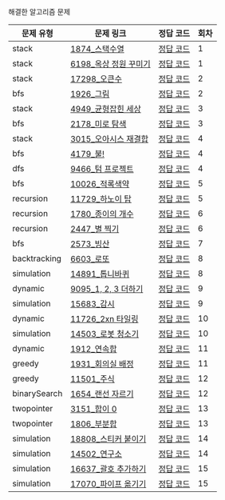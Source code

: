 해결한 알고리즘 문제

|문제 유형|문제 링크|정답 코드|회차|
|----|----|----|----|
|stack|[1874_스택수열](https://www.acmicpc.net/problem/1874)|[정답 코드](./stack/1874_스택수열.py)|1|
|stack|[6198_옥상 정원 꾸미기](https://www.acmicpc.net/problem/6198)|[정답 코드](./stack/6198_옥상정원꾸미기.py)|1|
|stack|[17298_오큰수](https://www.acmicpc.net/problem/17298)|[정답 코드](./stack/17298_오큰수.py)|2|
|bfs|[1926_그림](https://www.acmicpc.net/problem/1926)|[정답 코드](./bfs/1926_그림.py)|2|
|stack|[4949_균형잡힌 세상](https://www.acmicpc.net/problem/4949)|[정답 코드](./stack/4949_균형잡힌세상.py)|3|
|bfs|[2178_미로 탐색](https://www.acmicpc.net/problem/2178)|[정답 코드](./bfs/2178_미로탐색.py)|3|
|stack|[3015_오아시스 재결합](https://www.acmicpc.net/problem/3015)|[정답 코드](./stack/3015_오아시스재결합.py)|4|
|bfs|[4179_불!](https://www.acmicpc.net/problem/4179)|[정답 코드](./bfs/4179_불.py)|4|
|dfs|[9466_텀 프로젝트](https://www.acmicpc.net/problem/9466)|[정답 코드](./bfs/9466_텀프로젝트.py)|4|
|bfs|[10026_적록색약](https://www.acmicpc.net/problem/10026)|[정답 코드](./bfs/10026_적록색약.py)|5|
|recursion|[11729_하노이 탑](https://www.acmicpc.net/problem/11729)|[정답 코드](./recursion/11729_하노이탑.py)|5|
|recursion|[1780_종이의 개수](https://www.acmicpc.net/problem/1780)|[정답 코드](./recursion/1780_종이의개수.py)|6|
|recursion|[2447_별 찍기](https://www.acmicpc.net/problem/2447)|[정답 코드](./recursion/2447_별찍기.py)|6|
|bfs|[2573_빙산](https://www.acmicpc.net/problem/2573)|[정답 코드](./bfs/2573_빙산.java)|7|
|backtracking|[6603_로또](https://www.acmicpc.net/problem/6603)|[정답 코드](./backtracking/6603_로또.java)|8|
|simulation|[14891_톱니바퀴](https://www.acmicpc.net/problem/14891)|[정답 코드](./simulation/14891_톱니바퀴.py)|8|
|dynamic|[9095_1, 2, 3 더하기](https://www.acmicpc.net/problem/9095)|[정답 코드](./dynamic/9095_123더하기.py)|9|
|simulation|[15683_감시](https://www.acmicpc.net/problem/15683)|[정답 코드](./simulation/15683_감시.py)|9|
|dynamic|[11726_2xn 타일링](https://www.acmicpc.net/problem/11726)|[정답 코드](./dynamic/11726_2xn타일링.py)|10|
|simulation|[14503_로봇 청소기](https://www.acmicpc.net/problem/14503)|[정답 코드](./simulation/14503_로봇청소기.py)|10|
|dynamic|[1912_연속합](https://www.acmicpc.net/problem/1912)|[정답 코드](./dynamic/1912_연속합.py)|11|
|greedy|[1931_회의실 배정](https://www.acmicpc.net/problem/1931)|[정답 코드](./greedy/1931_회의실배정.py)|11|
|greedy|[11501_주식](https://www.acmicpc.net/problem/11501)|[정답 코드](./greedy/11501_주식.py)|12|
|binarySearch|[1654_랜선 자르기](https://www.acmicpc.net/problem/1654)|[정답 코드](./binarySearch/1654_랜선자르기.py)|12|
|twopointer|[3151_합이 0](https://www.acmicpc.net/problem/3151)|[정답 코드](./twopointer/3151_합이0.java)|13|
|twopointer|[1806_부분합](https://www.acmicpc.net/problem/1806)|[정답 코드](./twopointer/1806_부분합.java)|13|
|simulation|[18808_스티커 붙이기](https://www.acmicpc.net/problem/18808)|[정답 코드](./simulation/18808_스티커붙이기.java)|14|
|simulation|[14502_연구소](https://www.acmicpc.net/problem/14502)|[정답 코드](./simulation/14502_연구소.java)|14|
|simulation|[16637_괄호 추가하기](https://www.acmicpc.net/problem/16637)|[정답 코드](./simulation/16637_괄호추가하기.java)|15|
|simulation|[17070_파이프 옮기기](https://www.acmicpc.net/problem/17070)|[정답 코드](./simulation/17070_파이프옮기기.java)|15|
